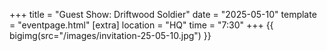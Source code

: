 +++
title = "Guest Show: Driftwood Soldier"
date = "2025-05-10"
template = "eventpage.html"
[extra]
location = "HQ"
time = "7:30"
+++
{{ bigimg(src="/images/invitation-25-05-10.jpg") }}

